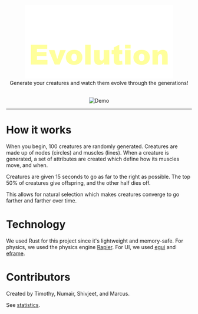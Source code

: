 <div align="center">
    <img alt="Project Evolution" src="res/banner.png" width="400px">
</div>
<div align="center">
Generate your creatures and watch them evolve through the generations!
</div>
<br>
<div align="center">
  
![Demo](screenshots/demo.gif)
  
</div>

---

# How it works

When you begin, 100 creatures are randomly generated. Creatures are made up of nodes (circles) and muscles (lines). When a creature is generated, a set of attributes are created which define how its muscles move, and when.

Creatures are given 15 seconds to go as far to the right as possible. The top 50% of creatures give offspring, and the other half dies off. 

This allows for natural selection which makes creatures converge to go farther and farther over time.

# Technology

We used Rust for this project since it's lightweight and memory-safe. For physics, we used the physics engine [Rapier](https://rapier.rs/). For UI, we used [egui](https://github.com/emilk/egui) and [eframe](https://github.com/emilk/egui/tree/master/crates/eframe).

# Contributors

Created by Timothy, Numair, Shivjeet, and Marcus.

See [statistics](https://github.com/ProjEvo/project-evolution/graphs/contributors).
